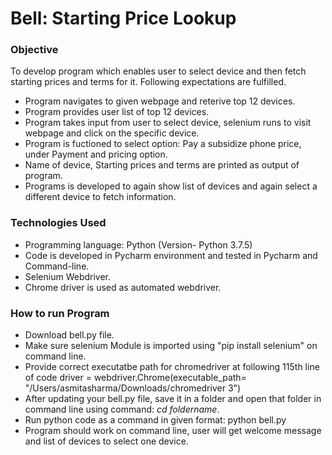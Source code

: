 # Bell: Starting Price Lookup
### Objective
To develop program which enables user to select device and then fetch starting prices and terms for it. Following expectations are fulfilled. 
- Program navigates to given webpage and reterive top 12 devices. 
- Program provides user list of top 12 devices. 
- Program takes input from user to select device, selenium runs to visit webpage and click on the specific device. 
- Program is fuctioned to select option: Pay a subsidize phone price, under Payment and pricing option. 
- Name of device, Starting prices and terms are printed as output of program. 
- Programs is developed to again show list of devices and again select a different device to fetch information. 

### Technologies Used
- Programming language: Python (Version- Python 3.7.5)
- Code is developed in Pycharm environment and tested in Pycharm and Command-line. 
- Selenium Webdriver. 
- Chrome driver is used as automated webdriver. 

### How to run Program 
- Download bell.py file. 
- Make sure selenium Module is imported using "pip install selenium" on command line. 
- Provide correct executatbe path for chromedriver at following 115th line of code
  driver = webdriver.Chrome(executable_path= "/Users/asmitasharma/Downloads/chromedriver 3")
- After updating your bell.py file, save it in a folder and open that folder in command line using command: *cd foldername*.
- Run python code as a command in given format: python bell.py
- Program should work on command line, user will get welcome message and list of devices to select one device. 
